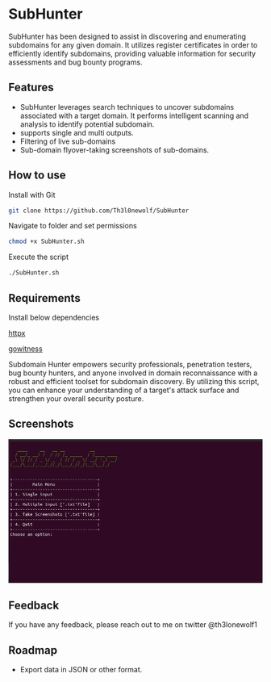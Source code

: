 
# SubHunter

SubHunter has been designed to assist in
discovering and enumerating subdomains for
any given domain. It utilizes register certificates
in order to efficiently identify subdomains,
providing valuable information for security
assessments and bug bounty programs.


## Features

- SubHunter leverages search techniques to uncover subdomains associated with a target domain. It performs intelligent scanning and analysis to identify potential subdomain.
- supports single and multi outputs.
- Filtering of live sub-domains
- Sub-domain flyover-taking screenshots of sub-domains.




## How to use

Install with Git


```bash
git clone https://github.com/Th3l0newolf/SubHunter
```
Navigate to folder and set permissions
```bash
chmod +x SubHunter.sh
```
Execute the script
```bash
./SubHunter.sh
```

## Requirements
Install below dependencies

[httpx](https://github.com/projectdiscovery/httpx)

[gowitness](https://github.com/sensepost/gowitness)




Subdomain Hunter empowers security professionals, penetration testers, bug bounty hunters, and anyone involved in domain reconnaissance with a robust and efficient toolset for subdomain discovery. By utilizing this script, you can enhance your understanding of a target's attack surface and strengthen your overall security posture.

## Screenshots

![App Screenshot](https://github.com/Th3l0newolf/SubHunter/blob/main/SubHunter-update.png)


## Feedback

If you have any feedback, please reach out to me on twitter @th3lonewolf1 

## Roadmap

- Export data in JSON or other format.



